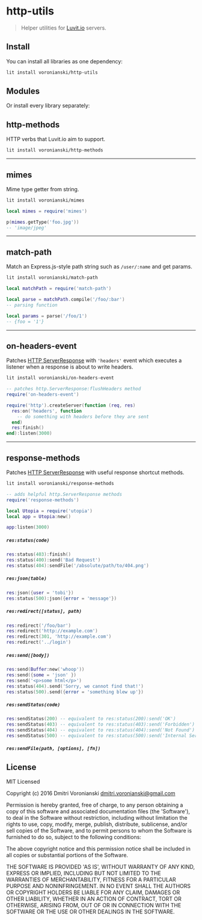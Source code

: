 # http-utils

> Helper utilities for [Luvit.io](http://luvit.io) servers.

## Install

You can install all libraries as one dependency:

```bash
lit install voronianski/http-utils
```

## Modules

Or install every library separately:

## http-methods

HTTP verbs that Luvit.io aim to support.

```bash
lit install voronianski/http-methods
```

---

## mimes

Mime type getter from string.

```bash
lit install voronianski/mimes
```

```lua
local mimes = require('mimes')

p(mimes.getType('foo.jpg'))
-- 'image/jpeg'

```

---

## match-path

Match an Express.js-style path string such as `/user/:name` and get params.

```bash
lit install voronianski/match-path
```

```lua
local matchPath = require('match-path')

local parse = matchPath.compile('/foo/:bar')
-- parsing function

local params = parse('/foo/1')
-- {foo = '1'}
```

---

## on-headers-event

Patches [HTTP ServerResponse](https://luvit.io/api/http.html#http_class_http_serverresponse) with  `'headers'` event which executes a listener when a response is about to write headers.

```bash
lit install voronianski/on-headers-event
```

```lua
-- patches http.ServerResponse:flushHeaders method
require('on-headers-event')

require('http').createServer(function (req, res)
  res:on('headers', function 
    -- do something with headers before they are sent
  end)
  res:finish()
end):listen(3000)
```

---

## response-methods

Patches [HTTP ServerResponse](https://luvit.io/api/http.html#http_class_http_serverresponse) with useful response shortcut methods.

```bash
lit install voronianski/response-methods
```

```lua
-- adds helpful http.ServerResponse methods
require('response-methods')

local Utopia = require('utopia')
local app = Utopia:new()

app:listen(3000)
```

##### `res:status(code)`

```lua
res:status(403):finish()
res:status(400):send('Bad Request')
res:status(404):sendFile('/absolute/path/to/404.png')
```

##### `res:json(table)`

```lua
res:json({user = 'tobi'})
res:status(500):json({error = 'message'})
```

##### `res:redirect([status], path)`

```lua
res:redirect('/foo/bar')
res:redirect('http://example.com')
res:redirect(301, 'http://example.com')
res:redirect('../login')
```

##### `res:send([body])`

```lua
res:send(Buffer:new('whoop'))
res:send({some = 'json' })
res:send('<p>some html</p>')
res:status(404).send('Sorry, we cannot find that!')
res:status(500).send({error = 'something blew up'})
```

##### `res:sendStatus(code)`

```lua
res:sendStatus(200) -- equivalent to res:status(200):send('OK')
res:sendStatus(403) -- equivalent to res:status(403):send('Forbidden')
res:sendStatus(404) -- equivalent to res:status(404):send('Not Found')
res:sendStatus(500) -- equivalent to res:status(500):send('Internal Server Error')
```

##### `res:sendFile(path, [options], [fn])`

## License

MIT Licensed

Copyright (c) 2016 Dmitri Voronianski [dmitri.voronianski@gmail.com](mailto:dmitri.voronianski@gmail.com)

Permission is hereby granted, free of charge, to any person obtaining
a copy of this software and associated documentation files (the
'Software'), to deal in the Software without restriction, including
without limitation the rights to use, copy, modify, merge, publish,
distribute, sublicense, and/or sell copies of the Software, and to
permit persons to whom the Software is furnished to do so, subject to
the following conditions:

The above copyright notice and this permission notice shall be
included in all copies or substantial portions of the Software.

THE SOFTWARE IS PROVIDED 'AS IS', WITHOUT WARRANTY OF ANY KIND,
EXPRESS OR IMPLIED, INCLUDING BUT NOT LIMITED TO THE WARRANTIES OF
MERCHANTABILITY, FITNESS FOR A PARTICULAR PURPOSE AND NONINFRINGEMENT.
IN NO EVENT SHALL THE AUTHORS OR COPYRIGHT HOLDERS BE LIABLE FOR ANY
CLAIM, DAMAGES OR OTHER LIABILITY, WHETHER IN AN ACTION OF CONTRACT,
TORT OR OTHERWISE, ARISING FROM, OUT OF OR IN CONNECTION WITH THE
SOFTWARE OR THE USE OR OTHER DEALINGS IN THE SOFTWARE.

